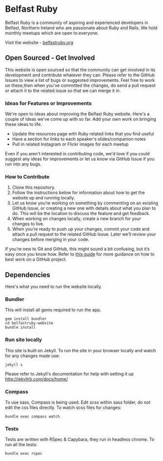 # Belfast Ruby

Belfast Ruby is a community of aspiring and experienced developers in Belfast, Northern Ireland who are passionate about Ruby and Rails.  We hold monthly meetups which are open to everyone.

Visit the website - [belfastruby.org](http://www.belfastruby.org)

## Open Sourced - Get Involved

This website is open sourced so that the community can get involved in its
development and contribute whatever they can. Please refer to the GitHub Issues to view a list of bugs or suggested improvements. Feel free to work on these,then when you've committed the changes, do send a pull request or attach it to the related issue so that we can merge it in.

### Ideas for Features or Improvements

We're open to ideas about improving the Belfast Ruby website. Here's a couple of ideas we've come up with so far. Add your own work on bringing these ideas to life.

- Update the resources page with Ruby related links that you find useful
- Have a section for links to each speaker's slides/companion notes
- Pull in related Instagram or Flickr images for each meetup

Even if you aren't interested in contributing code, we'd love if you could
suggest any ideas for improvements or let us know via GitHub Issue if you run
into any bugs.


### How to Contribute

  1. Clone this repository.
  2. Follow the instructions below for information about how to get the website up and running locally.
  3. Let us know you’re working on something by commenting on an existing GitHub Issue, or creating a new one with details about what you plan to do. This will be the location to discuss the feature and get feedback.
  4. When working on changes locally, create a new branch for your changes to live.
  5. When you’re ready to push up your changes, commit your code and attach a pull request to the related GitHub Issue. Later we’ll review your changes before merging in your code.

If you’re new to Git and GitHub, this might sound a bit confusing, but it’s
easy once you know how.
Refer to [this guide](http://guides.github.com/overviews/flow/) for more guidance on how to
best work on a GitHub project.

## Dependencies

Here's what you need to run the website locally.

### Bundler

This will install all gems required to run the app.

    gem install bundler
    cd belfastruby-website
    bundle install

### Run site locally


This site is built on Jekyll. To run the site in your browser locally and watch
for any changes made use:

    jekyll s

Please refer to Jekyll's documentation for help with setting it up
http://jekyllrb.com/docs/home/

### Compass

To use sass, Compass is being used. Edit scss within sass folder, do not edit
the css files directly. To watch scss files for changes:

    bundle exec compass watch

### Tests

Tests are written with RSpec & Capybara, they run in headless chrome. To run all the tests:

    bundle exec rspec
